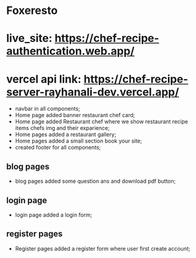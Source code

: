 # Foxeresto

# live_site: https://chef-recipe-authentication.web.app/

# vercel api link: https://chef-recipe-server-rayhanali-dev.vercel.app/

* navbar in all components;
* Home page added banner restaurant chef card;
* Home page added Restaurant chef where we show restaurant recipe items chefs img and their exparience;
* Home pages added a restaurant gallery;
* Home pages added a small section book your site;
* created footer for all components;

## blog pages

* blog pages added some question ans and download pdf button;

## login page

* login page added a login form;

## register pages

* Register pages added a register form where user first create account;